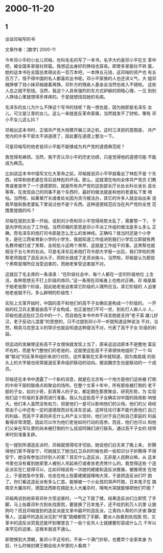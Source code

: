 # 2000-11-20

## 1

谈谈邓榕写的书

文章作者：[数学]   2000-11

今年邓小平的小女儿邓榕，也叫毛毛的写了一本书，名字大约是邓小平在文 革中吧，被全国多家报社转载。我想这出身好的挣钱也容易。即使多家报社不转 载，她的这本书在全国总卖得出去一百万本吧，一本挣五元钱，这邓榕的资产也 有五百万了。怪不得中国的名人都喜欢出书呢。邓小平家族的人也还讲义气，大 姐邓楠挣够了钱小妹邓榕接着再挣。邓朴方的残疾人基金会当然也收入不错啦。 这些人总之就不愁钱。当然，我这个人具有强烈的东方式妒嫉的阴暗心理，一见 到别人挣钱心里就恨得牙痒痒的。于是就想找找她的毛病。

毛泽东的女儿为什么不挣这个写书的钱呢？我一想也是，因为她即是毛泽东 女儿，可又是江青的女儿，这么一来就是反革命家属，当然就发不了财啦，哪有 邓小平女儿这么抖？

邓榕出这本书时，正值共产党大规模开展三讲之机，这时江泽民的意图是， 共产党内的许多干部太不讲道德了，因此要在道德上整治一下。

可是邓榕写的他老爸邓小平能不能够成为共产党的道德典范呢？

我觉得有麻烦。当然，我不否认邓小平的历史功绩，只是觉得他的道德可能 不能成为典范。

比如说这本书中描写文化大革命之前，邓榕就说邓小平早就看出了林彪不是 个东西，经常和他老婆在背后说林彪的坏话。那么，这就潜在地向全体共产党员 们教育或者宣传了一个道德原则，就是所有共产党的这些部长厅长处长科长省长 县长等等，在发现自己的同事不是个东西时，最好的做法就是和他的老婆私下里 嘀咕。当然啦，如果某厅长或者处长因为贪污被法办，其它的许多人就会站出来 说我早就和我老婆私下里说过他不是个东西。这种道德规范应当在共产党的全党 范围里提倡的吗？

邓榕在提到文革一开始，说到刘少奇和邓小平觉得局势太乱了，需要管一下， 于是向学校派出了工作组。当然邓楠的意思是邓小平派工作组的做法是多么多么 正确，而毛泽东的炮打司令部是怎么怎么的发神经。正确吗？我当时还是个小学 生，是在江西省育新小学的小学生，我就知道工作组进到我们小学后立即就有两 名教师被打成了黑帮，全校批斗这两个黑帮，这就是工作组干的事。这黑帮也就 相当于五七年的右派。可是毛泽东后来炮打司令部大字报一出后，我们学校的黑 帮老师就成了造反派头子，而校长就成了走资派挨斗。当然啦，邓榕是认为那些 个黑帮是理所应当受迫害的，而她老爹受迫害就不对。

这就应了毛主席的一条语录：“在阶级社会中，每个人都在一定的阶级地位 上生活，各种思想无不打上阶级的烙印。”这一条用在邓榕身上也绝对正确，邓 榕是属于她老爸那个阶级，因此她老爸迫害其它阶级的人理所应当，其它阶级的 人迫害他老爸就不行。多么鲜明的阶级性！

实际上文革开始时，中国的高干和他们的高干子女确实是构成一个阶级的。 一开始的红卫兵主要是由高干子女构成，也正是他们不可一世，到处打人揪人斗 人，邓榕也是这批红卫兵中的一个，而且她在本书中并不讳言她是支持“老子英 雄儿好汉，老子反动儿混蛋”的思想的，只不过提到邓小平一听就知道这种说法 不对，当然，稍具马克思主义的常识也就会知道这种提法不对，代表了高干子女 阶级的利益。

但运动的发展使这些高干子女很快就发现上当了，原来这运动原本不是整地 富反坏右的，而是专门整他们的老爸的，这就使这批高干子弟很快地组织了一个 叫做“联动”的反革命组织来进行对抗，这件事我在文革中就知道，因为南昌城 的街头上的大字报也经常报道反革命组织联动的动向。据说魏京生也是联动的一 个成员。

邓榕还在本书中透露了一个新的消息，就是在北京有一个地方是他们这些被 打倒的中央干部的联络点和聚会的场所。在整个文革十年中，所有那些被打倒的 老干部的子女，如刘少奇，彭真等人的子女，都定期在那里聚会，研究形势，为 实现他们这个阶级的复辟而进行准备。我认为这些高干子女确实对中国的政局影 响很大。他们本人虽然没有权力，但是他们一是可以影响他们的父母。他们的父 母经常由于心中还有一定的道德观而对毛泽东忠诚，这样往往行事不能代表他们 自己的利益，而高干子弟则并无什么共产主义信仰，他们对于自己和自己家庭的 利益看得非常清楚，因此可以作为他们老爸如何行动的高参。而且，他们也可以 和他们父亲在军队里的尚未被打倒的什么叔叔阿姨们进行联系，通过高干子女的 纽带来时刻准备复辟。

在一提到所谓造反派时，邓榕就恨得咬牙切齿，她说他们白天来了晚上来， 折腾得他们家不得安宁，可她就忘了她当红卫兵的时候也把一些知识分子折腾得 不得安宁，她没有参加过抄别人的家？其实什么造反派，无非是人民群众嘛，从 这本书里也没有看到她家里人被别人吊起来打或者坐老虎凳什么的。我觉得这些 个造反派实在仁慈得可以，比如邓榕说有一次她的姥姥和造反派推搡，被推得坐 在地上，于是她急中生智，也坐在地上抱着姥姥就嚎啕大哭，于是把造反派们吓 跑了。你们看这造反派有多么仁慈，能够被一个小女孩的哭声吓跑，日本鬼子在 搞南京大屠杀时，德国法西斯在搞犹太人大屠杀时，嚎啕大哭就能够把他们吓跑？

邓榕再说到他哥哥邓朴方受迫害时，一气之下跳了楼，结果造反派们立即慌 了手脚，马上抬着邓朴方到处找医院，要是换了日本鬼子，还不给扔到万人坑里 让狼狗叼？而且邓榕提到的造反派是文革中最坏的造反派，江青四人帮的爪牙谢 静宜等人，这最坏的造反派见到“坏蛋”跳楼都慌了手脚，要派人抬着到处找医 院，文革中的造反派究竟还能坏到哪里去？一些个反共人士就硬要形容成什么几 千年以来罕见的迫害，这根本就说不通么。

即使换到大清朝，象邓小平这号的，不来一个满门抄斩，也要弄个全家卖身 为奴，什么时候封建王朝会给大牢里的人看病？




